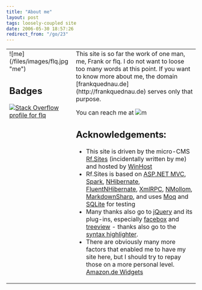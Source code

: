 ```yaml
---
title: "About me"
layout: post
tags: loosely-coupled site
date: 2006-05-30 18:57:26
redirect_from: "/go/23"
---
```


<table border="0" cellspacing="0" cellpadding="2" width="100%"> <tbody> <tr> <td valign="top">![me](/files/images/flq.jpg "me")

## Badges

[![Stack Overflow profile for flq](http://stackoverflow.com/users/flair/51428.png "Stack Overflow profile for flq")](http://stackoverflow.com/users/51428/flq) 

<script src="http://widgets.twimg.com/j/2/widget.js"></script><script>  new TWTR.Widget({    version: 2,    type: 'profile',    rpp: 3,    interval: 6000,    width: 250,    height: 300,    theme: {      shell: {        background: '#ffffff',        color: '#241f24'      },      tweets: {        background: '#ffffff',        color: '#120b12',        links: '#20b0a4'      }    },    features: {      scrollbar: false,      loop: false,      live: false,      hashtags: true,      timestamp: true,      avatars: false,      behavior: 'all'    }  }).render().setUser('fquednau').start();  </script></td> <td valign="top">This site is so far the work of one man, me, Frank or flq. I do not want to loose too many words at this point. If you want to know more about me, the domain [frankquednau.de](http://frankquednau.de) serves only that purpose. 

You can reach me at ![m](http://realfiction.net/files/m_eda5bd03-2c0f-4b90-a2ab-ccf3c7a7d214.png "m") 

## Acknowledgements:

*   This site is driven by the micro-CMS [Rf.Sites](http://github.com/flq/Rf.Sites) (incidentally written by me) and hosted by [WinHost](http://winhost.com/)  <li>Rf.Sites is based on [ASP.NET MVC](http://www.asp.net/), [Spark](http://sparkviewengine.com/), [NHibernate](http://nhforge.org/Default.aspx), [FluentNHibernate](http://fluentnhibernate.org/), [XmlRPC](http://www.xml-rpc.net/), [NMollom](http://code.google.com/p/nmollom/), [MarkdownSharp](http://code.google.com/p/markdownsharp/), and uses [Moq](http://code.google.com/p/moq/) and [SQLite](http://www.sqlite.org/) for testing  <li>Many thanks also go to [jQuery](http://jquery.com/) and its plug-ins, especially [facebox](http://chriswanstrath.com/facebox/) and [treeview](http://bassistance.de/jquery-plugins/jquery-plugin-treeview/) - thanks also go to the [syntax highlighter](http://alexgorbatchev.com/SyntaxHighlighter/).  <li>There are obviously many more factors that enabled me to have my site here, but I should try to repay those on a more personal level.<SCRIPT charset="utf-8" type="text/javascript" src="http://ws.amazon.de/widgets/q?ServiceVersion=20070822&MarketPlace=DE&ID=V20070822/DE/realfictionne-21/8004/94157501-2922-43a6-9852-932256c73123"> </SCRIPT> <NOSCRIPT>[Amazon.de Widgets](http://ws.amazon.de/widgets/q?ServiceVersion=20070822&MarketPlace=DE&ID=V20070822%2FDE%2Frealfictionne-21%2F8004%2F94157501-2922-43a6-9852-932256c73123&Operation=NoScript)</NOSCRIPT></td></tr></tbody></table>